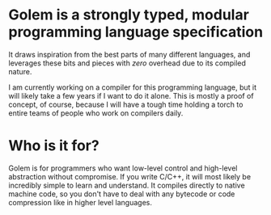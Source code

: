 # Golem is a strongly typed, modular programming language specification
It draws inspiration from the best parts of many different languages, and leverages these bits and pieces with *zero* overhead due to its compiled nature.

I am currently working on a compiler for this programming language, but it will likely take a few years if I want to do it alone.
This is mostly a proof of concept, of course, because I will have a tough time holding a torch to entire teams of people who work on compilers daily.

# Who is it for?
Golem is for programmers who want low-level control and high-level abstraction without compromise. If you write C/C++, it will most likely be incredibly simple to learn and understand.
It compiles directly to native machine code, so you don't have to deal with any bytecode or code compression like in higher level languages.
